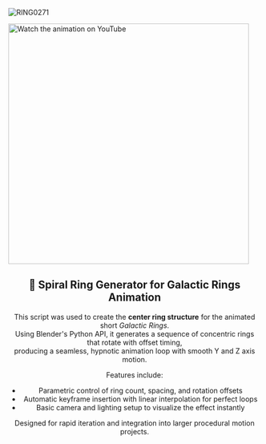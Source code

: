 <p align="center">

![RING0271](https://github.com/user-attachments/assets/2ace4d0c-94e7-41b4-8467-5b96cd148888)
 
  <a href="https://youtu.be/X6bI6yZh5U8?si=u0Cn1_o42cApDB4Y" target="_blank">
    <img src="https://img.youtube.com/vi/YOUR_VIDEO_ID/hqdefault.jpg" alt="Watch the animation on YouTube" width="480">
  </a>
</p>


<h2 align="center">🔁 Spiral Ring Generator for Galactic Rings Animation</h2>

<p align="center">
  This script was used to create the <strong>center ring structure</strong> for the animated short <em>Galactic Rings</em>.<br>
  Using Blender's Python API, it generates a sequence of concentric rings that rotate with offset timing,<br>
  producing a seamless, hypnotic animation loop with smooth Y and Z axis motion.
</p>

<p align="center">
  Features include:
</p>

<ul align="center">
  <li>Parametric control of ring count, spacing, and rotation offsets</li>
  <li>Automatic keyframe insertion with linear interpolation for perfect loops</li>
  <li>Basic camera and lighting setup to visualize the effect instantly</li>
</ul>

<p align="center">
  Designed for rapid iteration and integration into larger procedural motion projects.
</p>
